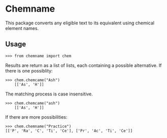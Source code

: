# Chemname

This package converts any eligible text to its equivalent using chemical element names.

## Usage

```
>>> from chemname import chem
```

Results are return as a list of lists, each containing a possible alternative. If there is one possiblity:

```
>>> chem.chemcame("Ash")
    [['As', 'H']]
```

The matching process is case insensitive.

```
>>> chem.chemcame("ash")
    [['As', 'H']]
```

If there are more possibilities:

```
>>> chem.chemname("Practice")
[['P', 'Ra', 'C', 'Ti', 'Ce'], ['Pr', 'Ac', 'Ti', 'Ce']]
```